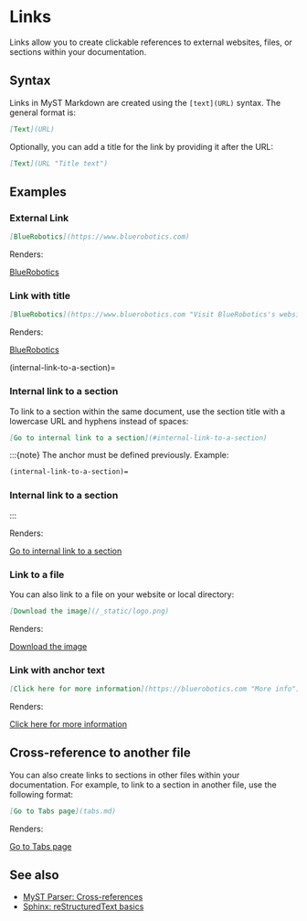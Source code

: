 # Links

Links allow you to create clickable references to external websites, files, or sections within your documentation.

## Syntax

Links in MyST Markdown are created using the `[text](URL)` syntax. The general format is:

```md
[Text](URL)
```

Optionally, you can add a title for the link by providing it after the URL:

```md
[Text](URL "Title text")
```

## Examples

### External Link

```md
[BlueRobotics](https://www.bluerobotics.com)
```

Renders:

[BlueRobotics](https://www.bluerobotics.com)

### Link with title

```md
[BlueRobotics](https://www.bluerobotics.com "Visit BlueRobotics's website")
```

Renders:

[BlueRobotics](https://www.bluerobotics.com "Visit BlueRobotics's website")

(internal-link-to-a-section)=
### Internal link to a section

To link to a section within the same document, use the section title with a lowercase URL and hyphens instead of spaces:

```md
[Go to internal link to a section](#internal-link-to-a-section)
```

:::{note}
The anchor must be defined previously. Example:

```md
(internal-link-to-a-section)=
```
### Internal link to a section
:::

Renders:

[Go to internal link to a section](#internal-link-to-a-section)

### Link to a file

You can also link to a file on your website or local directory:

```md
[Download the image](/_static/logo.png)
```

Renders:

[Download the image](/_static/logo.png)

### Link with anchor text

```md
[Click here for more information](https://bluerobotics.com "More info")
```

Renders:

[Click here for more information](https://bluerobotics.com "More info")

## Cross-reference to another file

You can also create links to sections in other files within your documentation. For example, to link to a section in another file, use the following format:

```md
[Go to Tabs page](tabs.md)
```

Renders:

[Go to Tabs page](tabs.md)

## See also

- [MyST Parser: Cross-references](https://myst-parser.readthedocs.io/en/latest/syntax/cross-referencing.html)
- [Sphinx: reStructuredText basics](https://www.sphinx-doc.org/en/master/usage/restructuredtext/basics.html)
